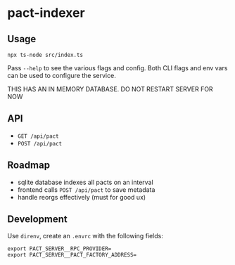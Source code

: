 # pact-indexer

## Usage

```
npx ts-node src/index.ts
```

Pass `--help` to see the various flags and config. Both CLI flags and
env vars can be used to configure the service.

THIS HAS AN IN MEMORY DATABASE. DO NOT RESTART SERVER FOR NOW

## API

- `GET /api/pact`
- `POST /api/pact`

## Roadmap

- sqlite database indexes all pacts on an interval
- frontend calls `POST /api/pact` to save metadata
- handle reorgs effectively (must for good ux)

## Development

Use `direnv`, create an `.envrc` with the following fields:

```
export PACT_SERVER__RPC_PROVIDER=
export PACT_SERVER__PACT_FACTORY_ADDRESS=
```
